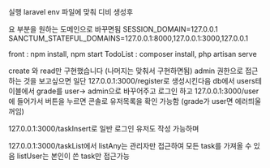 실행 
laravel env 파일에 맞춰 디비 생성후 

요 부분을 원하는 도메인으로 바꾸면됨
SESSION_DOMAIN=127.0.0.1
SANCTUM_STATEFUL_DOMAINS=127.0.0.1:8000,127.0.0.1:3000,127.0.0.1

front : npm install, npm start
TodoList : composer install, php artisan serve

create 와 read만 구현했습니다 (나머지는 맞춰서 구현하면됨)
admin 권한으로 접근하는 것을 보고싶으면 일단 127.0.0.1:3000/register로 생성시킨다음
db에서 users테이블에서 grade를 user-> admin으로 바꾸어주고 
로그인 하고 127.0.0.1:3000/user에 들어가서 버튼을 누르면 콘솔로 유저목록을 확인 가능함 (grade가 user면 에러띄울꺼임)

127.0.0.1:3000/taskInsert로 일반 로그인 유저도 작성 가능하며

127.0.0.1:3000/taskList에서 
listAny는 관리자만 접근하여 모든 task를 가져올 수 있음 
listUser는 본인이 쓴 task만 접근가능
